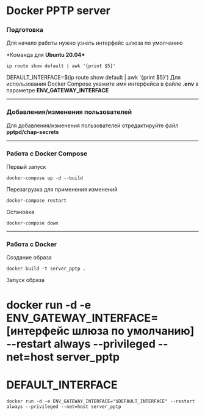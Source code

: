 # Docker PPTP server

### Подготовка

Для начало работы нужно узнать интерфейс шлюза по умолчанию

\*Команда для **Ubuntu 20.04\***

    ip route show default | awk '{print $5}'

DEFAULT_INTERFACE=$(ip route show default | awk '{print $5}')
Для использования Docker Compose укажите имя интерфейса в файле **.env** в параметре **ENV_GATEWAY_INTERFACE**

---

### Добавления/изменения пользователей

Для добавления/изменения пользователей отредактируйте файл **pptpd/chap-secrets**

---

### Работа с Docker Compose

Первый запуск

    docker-compose up -d --build

Перезагрузка для применения изменений

    docker-compose restart

Остановка

    docker-compose down

---

### Работа с Docker

Создание образа

    docker build -t server_pptp .

Запуск образа

# docker run -d -e ENV_GATEWAY_INTERFACE=[интерфейс шлюза по умолчанию] --restart always --privileged --net=host server_pptp

# DEFAULT_INTERFACE

    docker run -d -e ENV_GATEWAY_INTERFACE="$DEFAULT_INTERFACE" --restart always --privileged --net=host server_pptp
